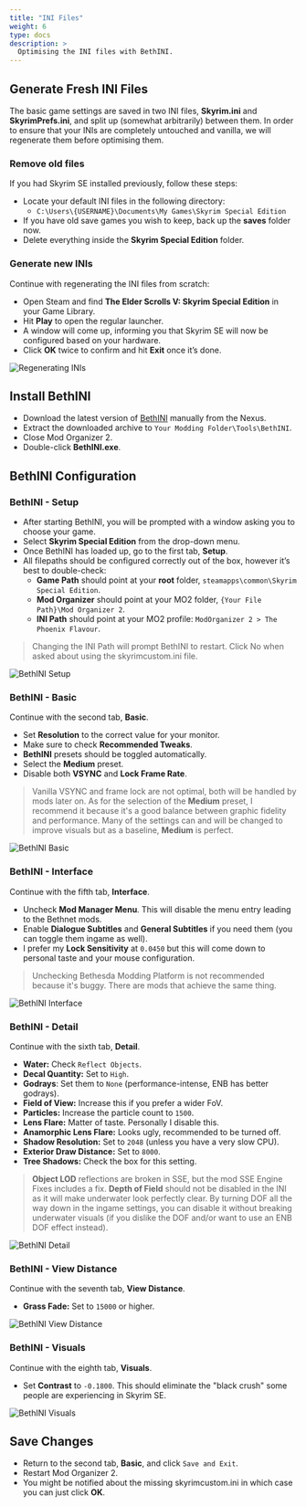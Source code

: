 ```yaml
---
title: "INI Files"
weight: 6
type: docs
description: >
  Optimising the INI files with BethINI.
---
```


## Generate Fresh INI Files

The basic game settings are saved in two INI files, **Skyrim.ini** and **SkyrimPrefs.ini**, and split up (somewhat arbitrarily) between them. In order to ensure that your INIs are completely untouched and vanilla, we will regenerate them before optimising them.

### Remove old files

If you had Skyrim SE installed previously, follow these steps:

* Locate your default INI files in the following directory:
  * `C:\Users\{USERNAME}\Documents\My Games\Skyrim Special Edition`
* If you have old save games you wish to keep, back up the **saves** folder now.
* Delete everything inside the **Skyrim Special Edition** folder.

### Generate new INIs

Continue with regenerating the INI files from scratch:

* Open Steam and find **The Elder Scrolls V: Skyrim Special Edition** in your Game Library.
* Hit **Play** to open the regular launcher.
* A window will come up, informing you that Skyrim SE will now be configured based on your hardware.
* Click **OK** twice to confirm and hit **Exit** once it’s done.

![Regenerating INIs](/Pictures/setup/regenerating_inis.png)

## Install BethINI

* Download the latest version of [BethINI](https://www.nexusmods.com/skyrimspecialedition/mods/4875) manually from the Nexus.
* Extract the downloaded archive to `Your Modding Folder\Tools\BethINI`.
* Close Mod Organizer 2.
* Double-click **BethINI.exe**.

## BethINI Configuration

### BethINI - Setup

* After starting BethINI, you will be prompted with a window asking you to choose your game.
* Select **Skyrim Special Edition** from the drop-down menu.
* Once BethINI has loaded up, go to the first tab, **Setup**.
* All filepaths should be configured correctly out of the box, however it’s best to double-check:
  * **Game Path** should point at your **root** folder, `steamapps\common\Skyrim Special Edition`.
  * **Mod Organizer** should point at your MO2 folder, `{Your File Path}\Mod Organizer 2`.
  * **INI Path** should point at your MO2 profile: `ModOrganizer 2 > The Phoenix Flavour`.

> Changing the INI Path will prompt BethINI to restart. Click No when asked about using the skyrimcustom.ini file.

![BethINI Setup](/Pictures/setup/bethini_setup.png)

### BethINI - Basic

Continue with the second tab, **Basic**.

- Set **Resolution** to the correct value for your monitor.
- Make sure to check **Recommended Tweaks**.
- **BethINI** presets should be toggled automatically.
- Select the **Medium** preset.
- Disable both **VSYNC** and **Lock Frame Rate**.

> Vanilla VSYNC and frame lock are not optimal, both will be handled by mods later on. As for the selection of the **Medium** preset, I recommend it because it's a good balance between graphic fidelity and performance. Many of the settings can and will be changed to improve visuals but as a baseline, **Medium** is perfect.

![BethINI Basic](/Pictures/setup/bethini_basic.png)

### BethINI - Interface

Continue with the fifth tab, **Interface**.

- Uncheck **Mod Manager Menu**. This will disable the menu entry leading to the Bethnet mods.
- Enable **Dialogue Subtitles** and **General Subtitles** if you need them (you can toggle them ingame as well).
- I prefer my **Lock Sensitivity** at `0.0450` but this will come down to personal taste and your mouse configuration.

> Unchecking Bethesda Modding Platform is not recommended because it's buggy. There are mods that achieve the same thing.

![BethINI Interface](/Pictures/setup/bethini_interface.png)

### BethINI - Detail

Continue with the sixth tab, **Detail**.

- **Water:** Check `Reflect Objects`.
- **Decal Quantity:** Set to `High`.
- **Godrays**: Set them to `None` (performance-intense, ENB has better godrays).
- **Field of View:** Increase this if you prefer a wider FoV.
- **Particles:** Increase the particle count to `1500`.
- **Lens Flare:** Matter of taste. Personally I disable this.
- **Anamorphic Lens Flare:** Looks ugly, recommended to be turned off.
- **Shadow Resolution:** Set to `2048` (unless you have a very slow CPU).
- **Exterior Draw Distance:** Set to `8000`.
- **Tree Shadows:** Check the box for this setting.

> **Object LOD** reflections are broken in SSE, but the mod SSE Engine Fixes includes a fix. **Depth of Field** should not be disabled in the INI as it will make underwater look perfectly clear. By turning DOF all the way down in the ingame settings, you can disable it without breaking underwater visuals (if you dislike the DOF and/or want to use an ENB DOF effect instead).

![BethINI Detail](/Pictures/setup/bethini-detail.png)

### BethINI - View Distance

Continue with the seventh tab, **View Distance**.

- **Grass Fade:** Set to `15000` or higher.

![BethINI View Distance](/Pictures/setup/bethini_view_distance.png)

### BethINI - Visuals

Continue with the eighth tab, **Visuals**.

- Set **Contrast** to `-0.1800`. This should eliminate the "black crush" some people are experiencing in Skyrim SE.

![BethINI Visuals](/Pictures/setup/bethini_visuals.png)

## Save Changes

- Return to the second tab, **Basic**, and click `Save and Exit`.
- Restart Mod Organizer 2.
- You might be notified about the missing skyrimcustom.ini in which case you can just click **OK**.